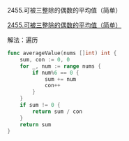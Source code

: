 2455.可被三整除的偶数的平均值（简单）

[2455.可被三整除的偶数的平均值（简单）](https://leetcode.cn/problems/average-value-of-even-numbers-that-are-divisible-by-three/)



解法：遍历



```go
func averageValue(nums []int) int {
	sum, con := 0, 0
	for _, num := range nums {
		if num%6 == 0 {
			sum += num
			con++
		}
	}
	if sum != 0 {
		return sum / con
	}
	return sum
}
```



